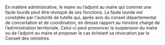 En matière administrative, le maire ou l’adjoint au maire qui commet une faute lourde peut être révoqué de ses fonctions.
La faute lourde est constatée par l'autorité de tutelle qui, après avis du conseil départemental de concertation et de coordination, en dresse rapport au ministre chargé de l’administration territoriale. Celui-ci peut prononcer la suspension du maire ou de l’adjoint au maire et proposer le cas échéant sa révocation par le Conseil des ministres.